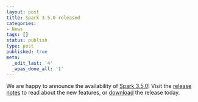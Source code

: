 ```yaml
---
layout: post
title: Spark 3.5.0 released
categories:
- News
tags: []
status: publish
type: post
published: true
meta:
  _edit_last: '4'
  _wpas_done_all: '1'
---
```

We are happy to announce the availability of <a href="{{site.baseurl}}/releases/spark-release-3-5-0.html" title="Spark Release 3.5.0">Spark 3.5.0</a>! Visit the <a href="{{site.baseurl}}/releases/spark-release-3-5-0.html" title="Spark Release 3.5.0">release notes</a> to read about the new features, or <a href="{{site.baseurl}}/downloads.html">download</a> the release today.
